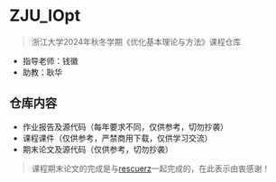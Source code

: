 # ZJU_IOpt  
> 浙江大学2024年秋冬学期《优化基本理论与方法》课程仓库
- 指导老师：钱徽
- 助教：耿华
## 仓库内容
- 作业报告及源代码（每年要求不同，仅供参考，切勿抄袭）
- 课程课件（仅供参考，严禁商用下载，仅供学习交流）
- 期末论文及源代码（仅供参考，切勿抄袭）
> 课程期末论文的完成是与[rescuerz](https://github.com/rescuerz)一起完成的，在此表示由衷感谢！